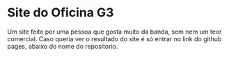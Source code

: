 # Site do Oficina G3
Um site feito por uma pessoa que gosta muito da banda, sem nem um teor comercial.
Caso queria ver o resultado do site é só entrar no link do github pages, abaixo do nome do repositorio.
